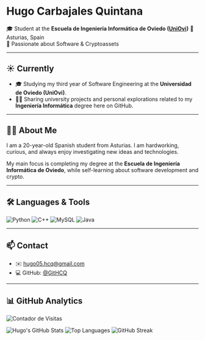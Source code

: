 # Hugo Carbajales Quintana

🎓 Student at the **Escuela de Ingeniería Informática de Oviedo ([UniOvi](https://ingenieriainformatica.uniovi.es/))** 📍 Asturias, Spain  
💼 Passionate about Software & Cryptoassets  

---

## ☀️ Currently

- 🎓 Studying my third year of Software Engineering at the **Universidad de Oviedo (UniOvi)**.
- 👨‍💻 Sharing university projects and personal explorations related to my **Ingeniería Informática** degree here on GitHub.

---

## 👨‍💼 About Me

I am a 20-year-old Spanish student from Asturias. I am hardworking, curious, and always enjoy investigating new ideas and technologies.

My main focus is completing my degree at the **Escuela de Ingeniería Informática de Oviedo**, while self-learning about software development and crypto.

---

## 🛠️ Languages & Tools

![Python](https://img.shields.io/badge/Python-3776AB?style=for-the-badge&logo=python&logoColor=white)
![C++](https://img.shields.io/badge/C++-00599C?style=for-the-badge&logo=cplusplus&logoColor=white)
![MySQL](https://img.shields.io/badge/MySQL-00000F?style=for-the-badge&logo=mysql&logoColor=white)
![Java](https://img.shields.io/badge/Java-ED8B00?style=for-the-badge&logo=openjdk&logoColor=white)

---

## 📫 Contact

- ✉️ hugo05.hcq@gmail.com
- 💻 GitHub: [@GitHCQ](https://github.com/HugoCarbajalesGIT)

---

## 📊 GitHub Analytics

![Contador de Visitas](https://komarev.com/ghpvc/?username=GitHCQ&label=Visitantes&color=0076A8&style=flat-square)

![Hugo's GitHub Stats](https://github-readme-stats.vercel.app/api?username=GitHCQ&show_icons=true&theme=github_dark)
![Top Languages](https://github-readme-stats.vercel.app/api/top-langs/?username=GitHCQ&layout=compact&theme=github_dark)
![GitHub Streak](https://streak-stats.demolab.com?user=GitHCQ&theme=github-dark&hide_border=false)
